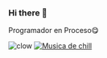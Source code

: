 ### Hi there 👋

Programador en Proceso😋

![clow](https://github.com/niikolo-bue/niikolo-bue/assets/137729404/5531484f-5798-46cf-9274-2ad321e44832) 
[![Musica de chill](https://github.com/niikolo-bue/niikolo-bue/assets/137729404/eca914dd-d23d-478d-949a-6f2b76d03bcd)](https://www.youtube.com/watch?app=desktop&v=FXUIO2wIW6c)



